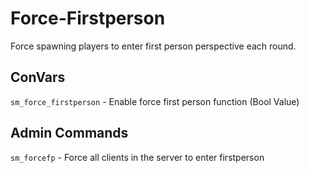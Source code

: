 # Force-Firstperson
Force spawning players to enter first person perspective each round.

## ConVars
`sm_force_firstperson` - Enable force first person function (Bool Value)

## Admin Commands
`sm_forcefp` - Force all clients in the server to enter firstperson
